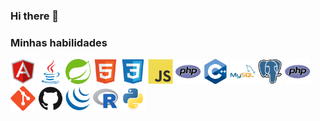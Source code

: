 ### Hi there 👋



<h3> Minhas habilidades </h3>

<img src = "https://raw.githubusercontent.com/devicons/devicon/master/icons/angularjs/angularjs-original.svg" alt = "Angula" width="40" height="40" style="max-width:100%;"></img>
<img src = "https://raw.githubusercontent.com/devicons/devicon/master/icons/java/java-original.svg" alt = "Java" width="40" height="40" style="max-width:100%;" /></img>
<img src = "https://raw.githubusercontent.com/devicons/devicon/master/icons/spring/spring-original.svg" alt = "Spring" width="40" height="40" style="max-width:100%;" /></img>
<img src = "https://raw.githubusercontent.com/devicons/devicon/master/icons/html5/html5-original.svg" alt = "Html" width="40" height="40" style="max-width:100%;" /></img>
<img src = "https://raw.githubusercontent.com/devicons/devicon/master/icons/css3/css3-original.svg" alt = "Css" width="40" height="40" style="max-width:100%;" /></img>
<img src = "https://raw.githubusercontent.com/devicons/devicon/master/icons/javascript/javascript-original.svg" alt = "JavaScript" width="40" height="40" style="max-width:100%;" /></img>
<img src = "https://raw.githubusercontent.com/devicons/devicon/master/icons/php/php-original.svg" alt = "Php" width="40" height="40" style="max-width:100%;" /></img>
<img src = "https://raw.githubusercontent.com/devicons/devicon/master/icons/cplusplus/cplusplus-original.svg" alt = "C++" width="40" height="40" style="max-width:100%;" /></img>
<img src = "https://raw.githubusercontent.com/devicons/devicon/master/icons/mysql/mysql-original-wordmark.svg" alt = "Mysql" width="40" height="40" style="max-width:100%;" /></img>
<img src = "https://raw.githubusercontent.com/devicons/devicon/master/icons/postgresql/postgresql-original.svg" alt = "Postgresql" width="40" height="40" style="max-width:100%;" /></img>
<img src = "https://raw.githubusercontent.com/devicons/devicon/master/icons/php/php-original.svg" alt = "Php" width="40" height="40" style="max-width:100%;" /></img>
<img src = "https://raw.githubusercontent.com/devicons/devicon/master/icons/git/git-original.svg" alt = "Git" width="40" height="40" style="max-width:100%;" /></img>
<img src = "https://raw.githubusercontent.com/devicons/devicon/master/icons/github/github-original.svg" alt = "GitHub" width="40" height="40" style="max-width:100%;" /></img>
<img src = "https://raw.githubusercontent.com/devicons/devicon/master/icons/jquery/jquery-original.svg" alt = "Jquery" width="40" height="40" style="max-width:100%;" /></img>
<img src = "https://raw.githubusercontent.com/devicons/devicon/master/icons/r/r-original.svg" alt = "R" width="40" height="40" style="max-width:100%;" /></img>
<img src = "https://raw.githubusercontent.com/devicons/devicon/master/icons/python/python-original.svg" alt = "Python" width="40" height="40" style="max-width:100%;" /></img>





<!--
**andrlima/andrlima** is a ✨ _special_ ✨ repository because its `README.md` (this file) appears on your GitHub profile.

Here are some ideas to get you started:

- 🔭 I’m currently working on ...
- 🌱 I’m currently learning ...
- 👯 I’m looking to collaborate on ...
- 🤔 I’m looking for help with ...
- 💬 Ask me about ...
- 📫 How to reach me: ...
- 😄 Pronouns: ...
- ⚡ Fun fact: ...
-->
